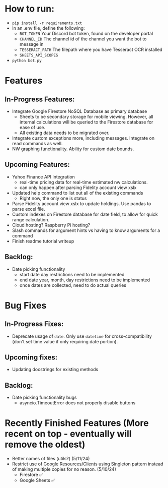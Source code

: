 # How to run:

- `pip install -r requirements.txt`
- In an .env file, define the following:
  - `BOT_TOKEN` Your Discord bot token, found on the developer portal
  - `CHANNEL_ID` The channel id of the channel you want the bot to message in
  - `TESSERACT_PATH` The filepath where you have Tesseract OCR installed
  - `SHEETS_API_SCOPES` 
- `python bot.py`

# Features

## In-Progress Features:

- Integrate Google Firestore NoSQL Database as primary database
  - Sheets to be secondary storage for mobile viewing. However, all internal calculations will be queried to the Firestore database for ease of use.
  - All existing data needs to be migrated over.
- Integrate custom exceptions more, including messages. Integrate on read commands as well.
- NW graphing functionality. Ability for custom date bounds.

## Upcoming Features:

- Yahoo Finance API Integration
  - real-time pricing data for real-time estimated nw calculations.
  - can only happen after parsing Fidelity account view xslx
- Updated help command to list out all of the existing commands
  - Right now, the only one is status
- Parse Fidelity account view xslx to update holdings. Use pandas to parse excel file.
- Custom indexes on Firestore database for date field, to allow for quick range calculation.
- Cloud hosting? Raspberry Pi hosting?
- Slash commands for argument hints vs having to know arguments for a command
- Finish readme tutorial writeup

## Backlog:

- Date picking functionality
  - start date day restrictions need to be implemented
  - end date year, month, day restrictions need to be implemented
  - once dates are collected, need to do actual queries

# Bug Fixes

## In-Progress Fixes:

- Deprecate usage of `date`. Only use `datetime` for cross-compatibility (don't set time value if only requiring date portion).

## Upcoming fixes:

- Updating docstrings for existing methods

## Backlog:

- Date picking functionality bugs
  - asyncio.TimeoutError does not properly disable buttons

# Recently Finished Features (More recent on top - eventually will remove the oldest)

- Better names of files (utils?) (5/11/24)
- Restrict use of Google Resources/Clients using Singleton pattern instead of making multiple copies for no reason. (5/10/24)
  - Firestore ✅
  - Google Sheets ✅
